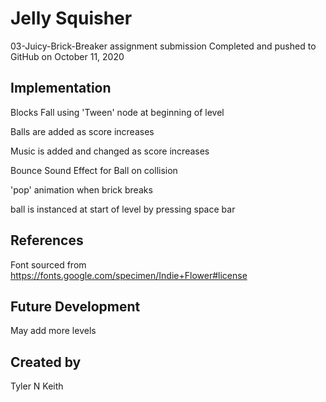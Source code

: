 # Jelly Squisher
03-Juicy-Brick-Breaker assignment submission
Completed and pushed to GitHub on October 11, 2020

## Implementation
Blocks Fall using 'Tween' node at beginning of level

Balls are added as score increases

Music is added and changed as score increases

Bounce Sound Effect for Ball on collision

'pop' animation when brick breaks

ball is instanced at start of level by pressing space bar

## References
Font sourced from https://fonts.google.com/specimen/Indie+Flower#license

## Future Development
May add more levels 

## Created by
Tyler N Keith
